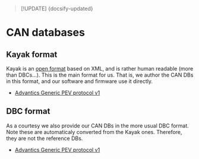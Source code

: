 > [!UPDATE] {docsify-updated}
# CAN databases

## Kayak format

Kayak is an [open format](https://github.com/julietkilo/kcd) based on XML, and is rather human
readable (more than DBCs...). This is the main format for us. That is, we author the CAN DBs in this
format, and our software and firmware use it directly.

- [Advantics Generic PEV protocol v1](charge-controllers/evcc_generic/Advantics_Generic_PEV_protocol_v1.kcd ':ignore')

## DBC format

As a courtesy we also provide our CAN DBs in the more usual DBC format. Note these are automaticaly
converted from the Kayak ones. Therefore, they are not the reference DBs.

- [Advantics Generic PEV protocol v1](charge-controllers/evcc_generic/Advantics_Generic_PEV_protocol_v1.dbc ':ignore')
